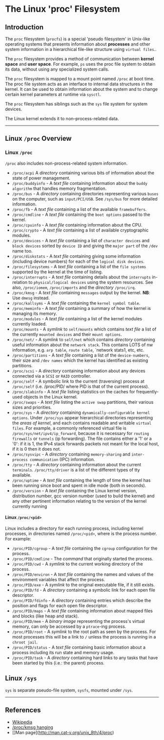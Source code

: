 # The Linux 'proc' Filesystem

## Introduction

The `proc` filesystem (`procfs`) is a special 'pseudo filesystem' in Unix-like operating systems that presents information about __processes__ and other system information in a hierarchical file-like structure using `virtual files`..

The `proc` filesystem provides a method of communication between __kernel space__ and __user space__. For example, `ps` uses the proc file system to obtain its data, without using any specialized system calls.


The `proc` filesystem is mapped to a mount point named `/proc` at boot time. The proc file system acts as an interface to internal data structures in the kernel. It can be used to obtain information about the system and to change certain kernel parameters at runtime via `sysctl`.

The `proc` filesystem  has siblings such as the `sys` file system for system devices. 

The Linux kernel extends it to non–process-related data.

---

## Linux `/proc` Overview

### Linux `/proc`

`/proc` also includes non-process-related system information.

* `/proc/acpi` A _directory_ containing various bits of information about the state of power management.
* `/proc/buddyinfo` - A _text file_ containing information about the `buddy algorithm` that handles memory fragmentation.
* `/proc/bus` - A _directory_ containing directories representing various `buses` on the computer, such as `input/PCI/USB`. See `/sys/bus` for more detailed information.
* `/proc/fb` - A _text file_ containing a list of the available `framebuffers`.
* `/proc/cmdline` - A _text file_ containing the `boot options` passed to the kernel.
* `/proc/cpuinfo` - A _text file_ containing information about the CPU.
* `/proc/crypto` - A _text file_ containing a list of available cryptographic modules.
* `/proc/devices` - A _text file_ containing a list of `character devices` and `block devices` sorted by `device ID` and giving the `major part` of the `/dev` name too.
* `/proc/diskstats` - A _text file_ containing giving some information (including device numbers) for each of the `logical disk devices`.
* `/proc/filesystems` - A _text file_ containing a list of the `file systems` supported by the kernel at the time of listing.
* `/proc/interrupts` - A _text file_ containing details about the `interrupts` in-relation to `physical/logical devices` using the system resources. See also, `/proc/iomem`, `/proc/imports` and the _directory_ `/proc/irq`.
* `/proc/kmsg` - A _text file_ containing `messages` output by the kernel. __NB__: Use `dmesg` instead.
* `/proc/kallsyms` - A _text file_ containing the `kernel symbol table`.
* `/proc/meminfo` - A _text file_ containing a summary of how the kernel is managing its memory.
* `/proc/modules` - A _text file_ containing a list of the kernel modules currently loaded.
* `/proc/mounts` - A _symlink_ to `self/mounts` which contains _text file_ a list of the currently `mounted devices` and their `mount options`.
* `/proc/net/` - A _symlink_ to `self/net` which contains _directory_ containing useful information about the `network stack`. This contains LOTS of nw information, e.g. `arp table`, `route table`, `network stats1, etc, etc.
* `/proc/partitions` - A _text file_ containing a list of the `device-numbers`, their size and `/dev names` which the kernel has identified as existing partitions.
* `/proc/scsi` - A _directory_ containing information about any devices connected via a `SCSI` or `RAID` controller.
* `/proc/self` - A symbolic link to the current (traversing) process at `/proc/self` (i.e. /proc/PID/ where PID is that of the current process).
* `/proc/slabinfo` - A _text file_ listing statistics on the caches for frequently-used objects in the Linux kernel.
* `/proc/swaps` - A _text file_ listing the `active swap` partitions, their various sizes and priorities.
* `/proc/sys` - A _directory_ containing `dynamically-configurable kernel options`. Under `/proc/sys` appear hierarchical directories representing the _areas of kernel_, and each contains readable and writable `virtual files`. For example, a commonly referenced virtual file is `/proc/sys/net/ipv4/ip_forward`, because it is necessary for `routing firewalls` or `tunnels` (ip forwarding). The file contains either a '1' or a '0': if it is 1, the IPv4 stack forwards packets not meant for the local host, if it is 0 then it does not.
* `/proc/sysvipc` - A _directory_ containing `memory-sharing` and `inter-process communication` (IPC) information.
* `/proc/tty` - A _directory_ containing information about the current `terminals`. `/proc/tty/driver` is a list of the different types of tty available.
* `/proc/uptime` - A _text file_ containing the length of time the kernel has been running since boot and spent in idle mode (both in seconds).
* `/proc/version` - A _text file_ containing the Linux kernel version, distribution number, gcc version number (used to build the kernel) and any other pertinent information relating to the version of the kernel currently running


#### Linux `/proc/<pid>`

Linux includes a directory for each running process, including kernel processes, in directories named `/proc/<pid>`, where __<pid>__ is the process number. For example:

* `/proc/PID/cgroup` - A _text file_ containing the `cgroup` configuration for the process.
* `/proc/PID/cmdline` - The _command_ that originally started the process.
* `/proc/PID/cwd` - A _symlink_ to the current working directory of the process.
* `/proc/PID/environ` - A _text file_ containing the names and values of the environment variables that affect the process.
* `/proc/PID/exe` - A _symlink_ to the original executable file, if it still exists.
* `/proc/PID/fd` - A _directory_ containing a symbolic link for each open file descriptor.
* `/proc/PID/fdinfo` - A _directory_ containing entries which describe the position and flags for each open file descriptor.
* `/proc/PID/maps` - A _text file_ containing information about mapped files and blocks (like heap and stack).
* `/proc/PID/mem` - A _binary image_ representing the process's virtual memory, can only be accessed by a `ptrace`-ing process.
* `/proc/PID/root` - A _symlink_ to the root path as seen by the process. For most processes this will be a link to `/` unless the process is running in a `chroot jail`.
* `/proc/PID/status` - A _text file_ containing basic information about a process including its run state and memory usage.
* `/proc/PID/task` - A _directory_ containing hard links to any tasks that have been started by this (i.e.: the parent) process.


## Linux `/sys`

`sys` is separate pseudo-file system, `sysfs`, mounted under `/sys`.

---

## References

* [Wikipedia](https://en.wikipedia.org/wiki/Procfs)
* [/proc/kmsg hanging](https://unix.stackexchange.com/questions/117985/does-syslogd-cause-cat-proc-kmsg-not-to-work-properly)
* []Man page](http://man.cat-v.org/unix_8th/4/proc)
